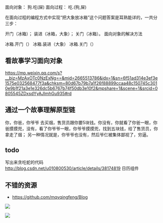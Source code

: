 面向对象： 狗.吃(屎)
面向过程： 吃.(狗,屎)

在面向过程的编程方式中实现“把大象放冰箱”这个问题答案是耳熟能详的，一共分三步：

开门（冰箱）；
装进（冰箱，大象）；
关门（冰箱）。
面向对象的解决方法

冰箱.开门（）
冰箱.装进（大象）
冰箱.关门（）



## 看故事学习面向对象
https://mp.weixin.qq.com/s?__biz=MzAxOTc0NzExNg==&mid=2665513786&idx=1&sn=6f51ad314e3ef3e1575e032568477f3a&chksm=80d67b79b7a1f26f88899ccaa48c150745c3010e9b1f21a3e1e326dc5b6767b74f50db3e10f2&mpshare=1&scene=1&srcid=0805545ZDxsdYyAJImhGu935#rd

## 通过一个故事理解原型链
你，你爸，你爷爷 去买烟，售货员跟你要5块钱。你没有，你就看了你爸一眼，你爸摸摸兜，没有，看了你爷爷一眼，你爷爷摸摸兜，找到五块钱，给了售货员，你拿走了烟；
另一种情况就是，你爷爷也没有，然后爷仨被集体鄙视了，穷逼。

## todo
写出来贪吃蛇的代码
http://blog.csdn.net/u010800530/article/details/38174819
日历组件

## 不错的资源
- https://github.com/mqyqingfeng/Blog

![](http://www.runoob.com/wp-content/uploads/2016/05/animals.png)

![](http://www.runoob.com/wp-content/uploads/2016/05/1462335800-8110-classes-and-objects.jpg)

